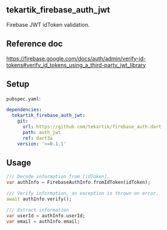 ## tekartik_firebase_auth_jwt

Firebase JWT idToken validation.

## Reference doc

https://firebase.google.com/docs/auth/admin/verify-id-tokens#verify_id_tokens_using_a_third-party_jwt_library

## Setup

`pubspec.yaml`:

```yaml
dependencies:
  tekartik_firebase_auth_jwt:
    git:
      url: https://github.com/tekartik/firebase_auth.dart
      path: auth_jwt
      ref: dart3a
    version: '>=0.1.1'
```

## Usage

```dart
/// Decode information from [idToken].
var authInfo = FirebaseAuthInfo.fromIdToken(idToken);

/// Verify information, an exception is thrown on error.
await authInfo.verify();

/// Extract information
var userId = authInfo.userId;
var email = authInfo.email;
```